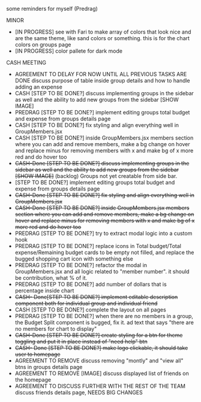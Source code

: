 some reminders for myself (Predrag)

MINOR
- [IN PROGRESS] see with Fari to make array of colors that look nice and are the same theme, like sand colors or something. this is for the chart colors on groups page
- [IN PROGRESS] color pallete for dark mode

CASH MEETING

- AGREEMENT TO DELAY FOR NOW UNTIL ALL PREVIOUS TASKS ARE DONE discuss purpose of table inside group details and how to handle adding an expense
- CASH [STEP TO BE DONE?] discuss implementing groups in the sidebar as well and the ability to add new groups from the sidebar [SHOW IMAGE]
- PREDRAG [STEP TO BE DONE?] implement editing groups total budget and expense from groups details page
- CASH [STEP TO BE DONE?] fix styling and align everything well in GroupMembers.jsx
- CASH [STEP TO BE DONE?] inside GroupMembers.jsx members section where you can add and remove members, make a bg change on hover and replace minus for removing members with x and make bg of x more red and do hover too
- ~~CASH-Done [STEP TO BE DONE?] discuss implementing groups in the sidebar as well and the ability to add new groups from the sidebar [SHOW IMAGE]~~ (backlog) Groups not yet creatable from side bar.
- [STEP TO BE DONE?] implement editing groups total budget and expense from groups details page
- ~~CASH-Done [STEP TO BE DONE?] fix styling and align everything well in GroupMembers.jsx~~
- ~~CASH-Done [STEP TO BE DONE?] inside GroupMembers.jsx members section where you can add and remove members, make a bg change on hover and replace minus for removing members with x and make bg of x more red and do hover too~~
- PREDRAG [STEP TO BE DONE?] try to extract modal logic into a custom hook
- PREDRAG [STEP TO BE DONE?] replace icons in Total budget/Total expense/Remaining budget cards to be empty not filled, and replace the bugged shopping cart icon with something else
- PREDRAG [STEP TO BE DONE?] refactor the modal in GroupMembers.jsx and all logic related to "member number". it should be contribution, what % of it.
- PREDRAG [STEP TO BE DONE?] add number of dollars that is percentage inside chart
- ~~CASH- Done[STEP TO BE DONE?] implement editable description component both for individual group and individual friend~~
- CASH [STEP TO BE DONE?] complete the layout on all pages
- PREDRAG [STEP TO BE DONE?] when there are no members in a group, the Budget Split component is bugged, fix it. ad text that says "there are no members for chart to display"
- ~~CASH-Done [STEP TO BE DONE?] create styling for a btn for theme toggling and put it in place instead of "need help" btn~~
- ~~CASH- Done [STEP TO BE DONE?] make logo clickable, it should take user to homepage~~
- AGREEMENT TO REMOVE discuss removing "montly" and "view all" btns in groups details page
- AGREEMENT TO REMOVE [IMAGE] discuss displayed list of friends on the homepage
- AGREEMENT TO DISCUSS FURTHER WITH THE REST OF THE TEAM discuss friends details page, NEEDS BIG CHANGES

